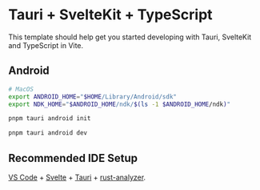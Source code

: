 # Tauri + SvelteKit + TypeScript

This template should help get you started developing with Tauri, SvelteKit and TypeScript in Vite.

## Android

```bash
# MacOS
export ANDROID_HOME="$HOME/Library/Android/sdk"
export NDK_HOME="$ANDROID_HOME/ndk/$(ls -1 $ANDROID_HOME/ndk)"

pnpm tauri android init

pnpm tauri android dev
```

## Recommended IDE Setup

[VS Code](https://code.visualstudio.com/) + [Svelte](https://marketplace.visualstudio.com/items?itemName=svelte.svelte-vscode) + [Tauri](https://marketplace.visualstudio.com/items?itemName=tauri-apps.tauri-vscode) + [rust-analyzer](https://marketplace.visualstudio.com/items?itemName=rust-lang.rust-analyzer).
